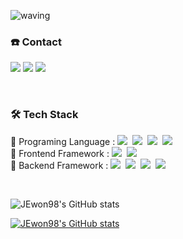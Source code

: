 ![waving](https://capsule-render.vercel.app/api?type=waving&height=250&text=Jewon%20Rho&fontAlignY=40&color=gradient)


<h3 align="left"> ☎️ Contact</h3>
<p align="left">
  <a href="https://velog.io/@jw4185" target="_blank"><img src="https://img.shields.io/badge/BLOG-20C997?style=for-the-badge&logo=Velog&logoColor=white"/></a>
  <a href="mailto:rhojewon@gmail.com" target="_blank"><img src="https://img.shields.io/badge/rhojewon@gmail.com-EA4335?style=for-the-badge&logo=Gmail&logoColor=white"/></a>
  <a href="https://www.instagram.com/jewon__n/
" target="_blank"><img src="https://img.shields.io/badge/jewon-E4405F?style=for-the-badge&logo=Instagram&logoColor=white"/></a>
</p>
<br>

<h3 align="left">🛠 Tech Stack</h3>
<p align="left">
  <text>📌 Programing Language : </text>
  <img src="https://img.shields.io/badge/Python-3766AB?style=flat-square&logo=Python&logoColor=white"/></a>&nbsp 
  <img src="https://img.shields.io/badge/Java-007396?style=flat-square&logo=Java&logoColor=white"/></a>&nbsp 
  <img src="https://img.shields.io/badge/C++-00599C?style=flat-square&logo=C%2B%2B&logoColor=white"/></a>&nbsp 
  <img src="https://img.shields.io/badge/C-A8B9CC?style=flat-square&logo=C&logoColor=white"/></a>&nbsp
  <br>
  <text>📌 Frontend Framework  : </text>
  <img src="https://img.shields.io/badge/Vue.js-4FC08D?style=flat-square&logo=Vue.js&logoColor=white"/></a>&nbsp 
  <img src="https://img.shields.io/badge/React-61DAFB?style=flat-square&logo=React&logoColor=white"/></a>&nbsp 
  <br>
  <text>📌 Backend Framework   : </text>
  <img src="https://img.shields.io/badge/SpringBoot-6DB33F?style=flat-square&logo=Spring&logoColor=white"/></a>&nbsp 
  <img src="https://img.shields.io/badge/Django-092E20?style=flat-square&logo=Django&logoColor=white"/></a>&nbsp 
  <img src="https://img.shields.io/badge/Mysql-E6B91E?style=flat-square&logo=MySql&logoColor=white"/></a>&nbsp 
  <img src="https://img.shields.io/badge/Docker-2496ED?style=flat-square&logo=Docker&logoColor=white"/></a>&nbsp 
</p>
<br>

![JEwon98's GitHub stats](https://github-readme-stats.vercel.app/api/?username=JEwon98&show_icons=true&theme=radical)

[![JEwon98's GitHub stats](https://github-readme-stats.vercel.app/api/top-langs/?username=JEwon98&show_icons=true&layout=compact&theme=radical)](https://github.com/JEwon98)

<!--
**JEwon98/JEwon98** is a ✨ _special_ ✨ repository because its `README.md` (this file) appears on your GitHub profile.
### Hi there 👋

Here are some ideas to get you started:

- 🔭 I’m currently working on ...
- 🌱 I’m currently learning ...
- 👯 I’m looking to collaborate on ...
- 🤔 I’m looking for help with ...
- 💬 Ask me about ...
- 📫 How to reach me: ...
- 😄 Pronouns: ...
- ⚡ Fun fact: ...
-->
